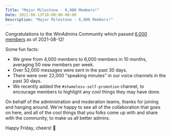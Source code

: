 ```yaml
---
Title: "Major Milestone - 6,000 Members!"
Date: 2021-08-13T16:00:00-00:00
Description: "Major Milestone - 6,000 Members!"
---
```


Congratulations to the WinAdmins Community which passed [6,000 members](/membercount-2021-08-12.png) as of 2021-08-12!

Some fun facts:

* We grew from 4,000 members to 6,000 members in 10 months, averaging 50 new members per week.
* Over 52,000 messages were sent in the past 30 days.
* There were over 22,000 "speaking minutes" in our voice channels in the past 30 days.
* We recently added the `#shameless-self-promotion` channel, to encourage members to highlight any cool things they may have done.

On behalf of the administration and moderation teams, thanks for joining and hanging around. We're happy to see all of the collaboration that goes on here, and all of the cool things that you folks come up with and share with the community, to make us all better admins.

Happy Friday, cheers! 🍺
